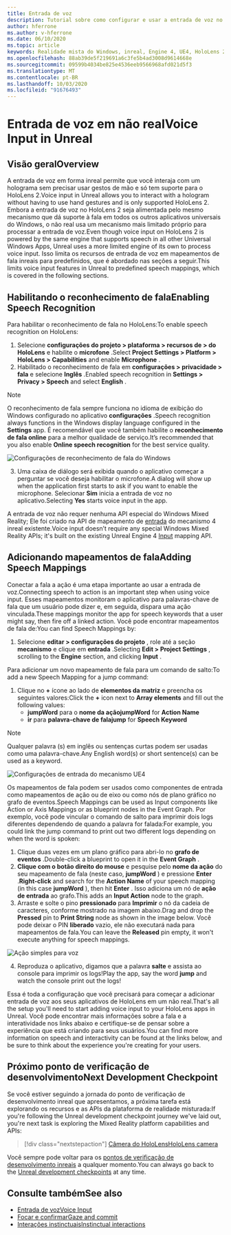 ```yaml
---
title: Entrada de voz
description: Tutorial sobre como configurar e usar a entrada de voz no HoloLens 2 e no mecanismo inreal
author: hferrone
ms.author: v-hferrone
ms.date: 06/10/2020
ms.topic: article
keywords: Realidade mista do Windows, inreal, Engine 4, UE4, HoloLens 2, voz, entrada de voz, reconhecimento de fala, realidade misturada, desenvolvimento, recursos, documentação, guias, hologramas, desenvolvimento de jogos
ms.openlocfilehash: 88ab39de5f219691a6c3fe5b4ad3008d9614668e
ms.sourcegitcommit: 09599b4034be825e4536eeb9566968afd021d5f3
ms.translationtype: MT
ms.contentlocale: pt-BR
ms.lasthandoff: 10/03/2020
ms.locfileid: "91676493"
---
```

# <a name="voice-input-in-unreal"></a><span data-ttu-id="42358-104">Entrada de voz em não real</span><span class="sxs-lookup"><span data-stu-id="42358-104">Voice Input in Unreal</span></span>

## <a name="overview"></a><span data-ttu-id="42358-105">Visão geral</span><span class="sxs-lookup"><span data-stu-id="42358-105">Overview</span></span>
<span data-ttu-id="42358-106">A entrada de voz em forma inreal permite que você interaja com um holograma sem precisar usar gestos de mão e só tem suporte para o HoloLens 2.</span><span class="sxs-lookup"><span data-stu-id="42358-106">Voice input in Unreal allows you to interact with a hologram without having to use hand gestures and is only supported HoloLens 2.</span></span> <span data-ttu-id="42358-107">Embora a entrada de voz no HoloLens 2 seja alimentada pelo mesmo mecanismo que dá suporte à fala em todos os outros aplicativos universais do Windows, o não real usa um mecanismo mais limitado próprio para processar a entrada de voz.</span><span class="sxs-lookup"><span data-stu-id="42358-107">Even though voice input on HoloLens 2 is powered by the same engine that supports speech in all other Universal Windows Apps, Unreal uses a more limited engine of its own to process voice input.</span></span> <span data-ttu-id="42358-108">Isso limita os recursos de entrada de voz em mapeamentos de fala inreais para predefinidos, que é abordado nas seções a seguir.</span><span class="sxs-lookup"><span data-stu-id="42358-108">This limits voice input features in Unreal to predefined speech mappings, which is covered in the following sections.</span></span> 

## <a name="enabling-speech-recognition"></a><span data-ttu-id="42358-109">Habilitando o reconhecimento de fala</span><span class="sxs-lookup"><span data-stu-id="42358-109">Enabling Speech Recognition</span></span>

<span data-ttu-id="42358-110">Para habilitar o reconhecimento de fala no HoloLens:</span><span class="sxs-lookup"><span data-stu-id="42358-110">To enable speech recognition on HoloLens:</span></span>
1. <span data-ttu-id="42358-111">Selecione **configurações do projeto > plataforma > recursos de > do HoloLens** e habilite o **microfone** .</span><span class="sxs-lookup"><span data-stu-id="42358-111">Select **Project Settings > Platform > HoloLens > Capabilities** and enable **Microphone** .</span></span> 
2. <span data-ttu-id="42358-112">Habilitado o reconhecimento de fala em **configurações > privacidade > fala** e selecione **Inglês** .</span><span class="sxs-lookup"><span data-stu-id="42358-112">Enabled speech recognition in **Settings > Privacy > Speech** and select **English** .</span></span>

> [!NOTE]
> <span data-ttu-id="42358-113">O reconhecimento de fala sempre funciona no idioma de exibição do Windows configurado no aplicativo **configurações** .</span><span class="sxs-lookup"><span data-stu-id="42358-113">Speech recognition always functions in the Windows display language configured in the **Settings** app.</span></span> <span data-ttu-id="42358-114">É recomendável que você também habilite o **reconhecimento de fala online** para a melhor qualidade de serviço.</span><span class="sxs-lookup"><span data-stu-id="42358-114">It’s recommended that you also enable **Online speech recognition** for the best service quality.</span></span>

![Configurações de reconhecimento de fala do Windows](images/unreal/speech-recognition-settings.png)

3. <span data-ttu-id="42358-116">Uma caixa de diálogo será exibida quando o aplicativo começar a perguntar se você deseja habilitar o microfone.</span><span class="sxs-lookup"><span data-stu-id="42358-116">A dialog will show up when the application first starts to ask if you want to enable the microphone.</span></span> <span data-ttu-id="42358-117">Selecionar **Sim** inicia a entrada de voz no aplicativo.</span><span class="sxs-lookup"><span data-stu-id="42358-117">Selecting **Yes** starts voice input in the app.</span></span>

<span data-ttu-id="42358-118">A entrada de voz não requer nenhuma API especial do Windows Mixed Reality; Ele foi criado na API de mapeamento de [entrada](https://docs.unrealengine.com/Gameplay/Input/index.html) do mecanismo 4 inreal existente.</span><span class="sxs-lookup"><span data-stu-id="42358-118">Voice input doesn’t require any special Windows Mixed Reality APIs; it's built on the existing Unreal Engine 4 [Input](https://docs.unrealengine.com/Gameplay/Input/index.html) mapping API.</span></span> 

## <a name="adding-speech-mappings"></a><span data-ttu-id="42358-119">Adicionando mapeamentos de fala</span><span class="sxs-lookup"><span data-stu-id="42358-119">Adding Speech Mappings</span></span>
<span data-ttu-id="42358-120">Conectar a fala a ação é uma etapa importante ao usar a entrada de voz.</span><span class="sxs-lookup"><span data-stu-id="42358-120">Connecting speech to action is an important step when using voice input.</span></span> <span data-ttu-id="42358-121">Esses mapeamentos monitoram o aplicativo para palavras-chave de fala que um usuário pode dizer e, em seguida, dispara uma ação vinculada.</span><span class="sxs-lookup"><span data-stu-id="42358-121">These mappings monitor the app for speech keywords that a user might say, then fire off a linked action.</span></span> <span data-ttu-id="42358-122">Você pode encontrar mapeamentos de fala de:</span><span class="sxs-lookup"><span data-stu-id="42358-122">You can find Speech Mappings by:</span></span>
1. <span data-ttu-id="42358-123">Selecione **editar > configurações do projeto** , role até a seção **mecanismo** e clique em **entrada** .</span><span class="sxs-lookup"><span data-stu-id="42358-123">Selecting **Edit > Project Settings** , scrolling to the **Engine** section, and clicking **Input** .</span></span>

<span data-ttu-id="42358-124">Para adicionar um novo mapeamento de fala para um comando de salto:</span><span class="sxs-lookup"><span data-stu-id="42358-124">To add a new Speech Mapping for a jump command:</span></span>
1. <span data-ttu-id="42358-125">Clique no **+** ícone ao lado de **elementos da matriz** e preencha os seguintes valores:</span><span class="sxs-lookup"><span data-stu-id="42358-125">Click the **+** icon next to **Array elements** and fill out the following values:</span></span>
    * <span data-ttu-id="42358-126">**jumpWord** para o **nome da ação**</span><span class="sxs-lookup"><span data-stu-id="42358-126">**jumpWord** for **Action Name**</span></span>
    * <span data-ttu-id="42358-127">**ir** para **palavra-chave de fala**</span><span class="sxs-lookup"><span data-stu-id="42358-127">**jump** for **Speech Keyword**</span></span>

> [!NOTE]
> <span data-ttu-id="42358-128">Qualquer palavra (s) em inglês ou sentenças curtas podem ser usadas como uma palavra-chave.</span><span class="sxs-lookup"><span data-stu-id="42358-128">Any English word(s) or short sentence(s) can be used as a keyword.</span></span> 

![Configurações de entrada do mecanismo UE4](images/unreal/engine-input.png)

<span data-ttu-id="42358-130">Os mapeamentos de fala podem ser usados como componentes de entrada como mapeamentos de ação ou de eixo ou como nós de plano gráfico no grafo de eventos.</span><span class="sxs-lookup"><span data-stu-id="42358-130">Speech Mappings can be used as Input components like Action or Axis Mappings or as blueprint nodes in the Event Graph.</span></span> <span data-ttu-id="42358-131">Por exemplo, você pode vincular o comando de salto para imprimir dois logs diferentes dependendo de quando a palavra for falada:</span><span class="sxs-lookup"><span data-stu-id="42358-131">For example, you could link the jump command to print out two different logs depending on when the word is spoken:</span></span>

1. <span data-ttu-id="42358-132">Clique duas vezes em um plano gráfico para abri-lo no **grafo de eventos** .</span><span class="sxs-lookup"><span data-stu-id="42358-132">Double-click a blueprint to open it in the **Event Graph** .</span></span>
2. <span data-ttu-id="42358-133">**Clique com o botão direito do mouse** e pesquise pelo **nome da ação** do seu mapeamento de fala (neste caso, **jumpWord** ) e pressione **Enter** .</span><span class="sxs-lookup"><span data-stu-id="42358-133">**Right-click** and search for the **Action Name** of your speech mapping (in this case **jumpWord** ), then hit **Enter** .</span></span> <span data-ttu-id="42358-134">Isso adiciona um nó de **ação de entrada** ao grafo.</span><span class="sxs-lookup"><span data-stu-id="42358-134">This adds an **Input Action** node to the graph.</span></span>
3. <span data-ttu-id="42358-135">Arraste e solte o pino **pressionado** para **Imprimir** o nó da cadeia de caracteres, conforme mostrado na imagem abaixo.</span><span class="sxs-lookup"><span data-stu-id="42358-135">Drag and drop the **Pressed** pin to **Print String** node as shown in the image below.</span></span> <span data-ttu-id="42358-136">Você pode deixar o PIN **liberado** vazio, ele não executará nada para mapeamentos de fala.</span><span class="sxs-lookup"><span data-stu-id="42358-136">You can leave the **Released** pin empty, it won't execute anything for speech mappings.</span></span>
 
![Ação simples para voz](images/unreal/voice-input-img-03.png)

4. <span data-ttu-id="42358-138">Reproduza o aplicativo, digamos que a palavra **salte** e assista ao console para imprimir os logs!</span><span class="sxs-lookup"><span data-stu-id="42358-138">Play the app, say the word **jump** and watch the console print out the logs!</span></span>

<span data-ttu-id="42358-139">Essa é toda a configuração que você precisará para começar a adicionar entrada de voz aos seus aplicativos de HoloLens em um não real.</span><span class="sxs-lookup"><span data-stu-id="42358-139">That's all the setup you'll need to start adding voice input to your HoloLens apps in Unreal.</span></span> <span data-ttu-id="42358-140">Você pode encontrar mais informações sobre a fala e a interatividade nos links abaixo e certifique-se de pensar sobre a experiência que está criando para seus usuários.</span><span class="sxs-lookup"><span data-stu-id="42358-140">You can find more information on speech and interactivity can be found at the links below, and be sure to think about the experience you're creating for your users.</span></span>

## <a name="next-development-checkpoint"></a><span data-ttu-id="42358-141">Próximo ponto de verificação de desenvolvimento</span><span class="sxs-lookup"><span data-stu-id="42358-141">Next Development Checkpoint</span></span>

<span data-ttu-id="42358-142">Se você estiver seguindo a jornada do ponto de verificação de desenvolvimento inreal que apresentamos, a próxima tarefa está explorando os recursos e as APIs da plataforma de realidade misturada:</span><span class="sxs-lookup"><span data-stu-id="42358-142">If you're following the Unreal development checkpoint journey we've laid out, you're next task is exploring the Mixed Reality platform capabilities and APIs:</span></span> 

> [!div class="nextstepaction"]
> [<span data-ttu-id="42358-143">Câmera do HoloLens</span><span class="sxs-lookup"><span data-stu-id="42358-143">HoloLens camera</span></span>](unreal-hololens-camera.md)

<span data-ttu-id="42358-144">Você sempre pode voltar para os [pontos de verificação de desenvolvimento inreais](unreal-development-overview.md#2-core-building-blocks) a qualquer momento.</span><span class="sxs-lookup"><span data-stu-id="42358-144">You can always go back to the [Unreal development checkpoints](unreal-development-overview.md#2-core-building-blocks) at any time.</span></span>

## <a name="see-also"></a><span data-ttu-id="42358-145">Consulte também</span><span class="sxs-lookup"><span data-stu-id="42358-145">See also</span></span>
* [<span data-ttu-id="42358-146">Entrada de voz</span><span class="sxs-lookup"><span data-stu-id="42358-146">Voice Input</span></span>](../../design/voice-input.md)
* [<span data-ttu-id="42358-147">Focar e confirmar</span><span class="sxs-lookup"><span data-stu-id="42358-147">Gaze and commit</span></span>](../../design/gaze-and-commit.md)
* [<span data-ttu-id="42358-148">Interações instinctuais</span><span class="sxs-lookup"><span data-stu-id="42358-148">Instinctual interactions</span></span>](../../design/interaction-fundamentals.md)

